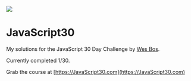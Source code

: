 ![](https://javascript30.com/images/JS3-social-share.png)

# JavaScript30

My solutions for the JavaScript 30 Day Challenge by [Wes Bos](http://wesbos.com/).

Currently completed 1/30.

Grab the course at [https://JavaScript30.com](https://JavaScript30.com)
